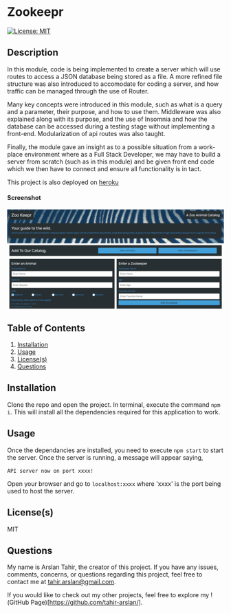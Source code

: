 # Zookeepr
[![License: MIT](https://img.shields.io/badge/License-MIT-yellow.svg)](https://opensource.org/licenses/MIT) 

## Description
In this module, code is being implemented to create a server which will use routes to access a JSON database being stored as a file. A more refined file structure was also introduced to accomodate for coding a server, and how traffic can be managed through the use of Router.

Many key concepts were introduced in this module, such as what is a query and a parameter, their purpose, and how to use them. Middleware was also explained along with its purpose, and the use of Insomnia and how the database can be accessed during a testing stage without implementing a front-end. Modularization of api routes was also taught.

Finally, the module gave an insight as to a possible situation from a work-place environment where as a Full Stack Developer, we may have to build a server from scratch (such as in this module) and be given front end code which we then have to connect and ensure all functionality is in tact.

This project is also deployed on [heroku](https://whispering-castle-66997.herokuapp.com/)

#### Screenshot
![Screenshot](/public/assets/images/screenshot.png)

## Table of Contents
1. [Installation](#installation)
2. [Usage](#usage)
3. [License(s)](#licenses)
4. [Questions](#questions)

## Installation
Clone the repo and open the project. In terminal, execute the command `npm i`. This will install all the dependencies required for this application to work.

## Usage
Once the dependancies are installed, you need to execute `npm start` to start the server. Once the server is running, a message will appear saying,
```
API server now on port xxxx!
```
Open your browser and go to `localhost:xxxx` where 'xxxx' is the port being used to host the server. 

## License(s)
MIT

## Questions
My name is Arslan Tahir, the creator of this project. If you have any issues, comments, concerns, or questions regarding this project, feel free to contact me at tahir.arslan@gmail.com.

If you would like to check out my other projects, feel free to explore my !(GitHub Page)[https://github.com/tahir-arslan/].
    